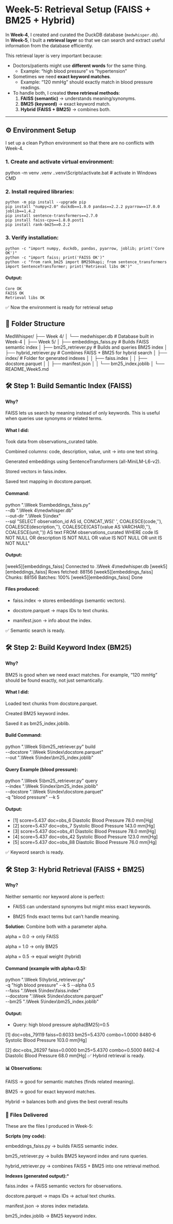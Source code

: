 # Week-5: Retrieval Setup (FAISS + BM25 + Hybrid)

In **Week-4**, I created and curated the DuckDB database (`medwhisper.db`).  
In **Week-5**, I built a **retrieval layer** so that we can search and extract useful information from the database efficiently.  

This retrieval layer is very important because:
- Doctors/patients might use **different words** for the same thing.  
  - Example: “high blood pressure” vs “hypertension”  
- Sometimes we need **exact keyword matches**.  
  - Example: “120 mmHg” should exactly match in blood pressure readings.  
- To handle both, I created **three retrieval methods**:  
  1. **FAISS (semantic)** → understands meaning/synonyms.  
  2. **BM25 (keyword)** → exact keyword match.  
  3. **Hybrid (FAISS + BM25)** → combines both.

---

## ⚙️ Environment Setup

I set up a clean Python environment so that there are no conflicts with Week-4.

### 1. Create and activate virtual environment:

   python -m venv .venv
   .\.venv\Scripts\activate.bat   # activate in Windows CMD

### 2. Install required libraries:

   
    python -m pip install --upgrade pip
    pip install "numpy<2.0" duckdb==1.0.0 pandas==2.2.2 pyarrow==17.0.0 joblib==1.4.2
    pip install sentence-transformers==2.7.0
    pip install faiss-cpu==1.8.0.post1
    pip install rank-bm25==0.2.2

### 3. Verify installation:
    
    python -c "import numpy, duckdb, pandas, pyarrow, joblib; print('Core OK')"
    python -c "import faiss; print('FAISS OK')"
    python -c "from rank_bm25 import BM25Okapi; from sentence_transformers import SentenceTransformer; print('Retrieval libs OK')"
    
#### Output:
    Core OK
    FAISS OK
    Retrieval libs OK
✅ Now the environment is ready for retrieval setup

## 📂 Folder Structure 

MedWhisper/
├── Week 4/
│   └── medwhisper.db           # Database built in Week-4
│
├── Week 5/
│   ├── embeddings_faiss.py     # Builds FAISS semantic index
│   ├── bm25_retriever.py       # Builds and queries BM25 index
│   ├── hybrid_retriever.py     # Combines FAISS + BM25 for hybrid search
│   ├── index/                  # Folder for generated indexes
│   │   ├── faiss.index
│   │   ├── docstore.parquet
│   │   ├── manifest.json
│   │   └── bm25_index.joblib
│   └── README_Week5.md

## 🛠️ Step 1: Build Semantic Index (FAISS)

#### Why?
FAISS lets us search by meaning instead of only keywords.
This is useful when queries use synonyms or related terms.

#### What I did:

Took data from observations_curated table.

Combined columns: code, description, value, unit → into one text string.

Generated embeddings using SentenceTransformers (all-MiniLM-L6-v2).

Stored vectors in faiss.index.

Saved text mapping in docstore.parquet.

#### Command:
python ".\Week 5\embeddings_faiss.py" \
  --db ".\Week 4\medwhisper.db" \
  --out-dir ".\Week 5\index" \
  --sql "SELECT observation_id AS id, CONCAT_WS(' ', COALESCE(code,''), COALESCE(description,''), COALESCE(CAST(value AS VARCHAR),''), COALESCE(unit,'')) AS text FROM observations_curated WHERE code IS NOT NULL OR description IS NOT NULL OR value IS NOT NULL OR unit IS NOT NULL"

#### Output:
[week5][embeddings_faiss] Connected to .\Week 4\medwhisper.db
[week5][embeddings_faiss] Rows fetched: 88156
[week5][embeddings_faiss] Chunks: 88156
Batches: 100%
[week5][embeddings_faiss] Done

#### Files produced:
- faiss.index → stores embeddings (semantic vectors).

- docstore.parquet → maps IDs to text chunks.

- manifest.json → info about the index.

✅ Semantic search is ready.

## 🛠️ Step 2: Build Keyword Index (BM25)

#### Why?
BM25 is good when we need exact matches.
For example, “120 mmHg” should be found exactly, not just semantically.

#### What I did:

Loaded text chunks from docstore.parquet.

Created BM25 keyword index.

Saved it as bm25_index.joblib.

#### Build Command:
python ".\Week 5\bm25_retriever.py" build \
  --docstore ".\Week 5\index\docstore.parquet" \
  --out ".\Week 5\index\bm25_index.joblib"

#### Query Example (blood pressure):
python ".\Week 5\bm25_retriever.py" query \
  --index ".\Week 5\index\bm25_index.joblib" \
  --docstore ".\Week 5\index\docstore.parquet" \
  -q "blood pressure" --k 5

#### Output:
- [1] score=5.437 doc=obs_6   Diastolic Blood Pressure 78.0 mm[Hg]
- [2] score=5.437 doc=obs_7   Systolic Blood Pressure 143.0 mm[Hg]
- [3] score=5.437 doc=obs_41  Diastolic Blood Pressure 78.0 mm[Hg]
- [4] score=5.437 doc=obs_42  Systolic Blood Pressure 123.0 mm[Hg]
- [5] score=5.437 doc=obs_88  Diastolic Blood Pressure 76.0 mm[Hg]

✅ Keyword search is ready.

## 🛠️ Step 3: Hybrid Retrieval (FAISS + BM25)

#### Why?
Neither semantic nor keyword alone is perfect:

- FAISS can understand synonyms but might miss exact keywords.

- BM25 finds exact terms but can’t handle meaning.

**Solution**: Combine both with a parameter alpha.

alpha = 0.0 → only FAISS

alpha = 1.0 → only BM25

alpha = 0.5 → equal weight (hybrid)

#### Command (example with alpha=0.5):
python ".\Week 5\hybrid_retriever.py" \
  -q "high blood pressure" --k 5 --alpha 0.5 \
  --faiss ".\Week 5\index\faiss.index" \
  --docstore ".\Week 5\index\docstore.parquet" \
  --bm25 ".\Week 5\index\bm25_index.joblib"
#### Output:
- Query: high blood pressure   alpha(BM25)=0.5

[1] doc=obs_79119  faiss=0.6033 bm25=5.4370 combo=1.0000
     8480-6 Systolic Blood Pressure 103.0 mm[Hg]

[2] doc=obs_26297  faiss=0.0000 bm25=5.4370 combo=0.5000
     8462-4 Diastolic Blood Pressure 68.0 mm[Hg]
✅ Hybrid retrieval is ready.

#### 📊 Observations:

FAISS → good for semantic matches (finds related meaning).

BM25 → good for exact keyword matches.

Hybrid → balances both and gives the best overall results

### 📂 Files Delivered

These are the files I produced in Week-5:

**Scripts (my code):**

embeddings_faiss.py → builds FAISS semantic index.

bm25_retriever.py → builds BM25 keyword index and runs queries.

hybrid_retriever.py → combines FAISS + BM25 into one retrieval method.

**Indexes (generated output):***

faiss.index → FAISS semantic vectors for observations.

docstore.parquet → maps IDs → actual text chunks.

manifest.json → stores index metadata.

bm25_index.joblib → BM25 keyword index.

